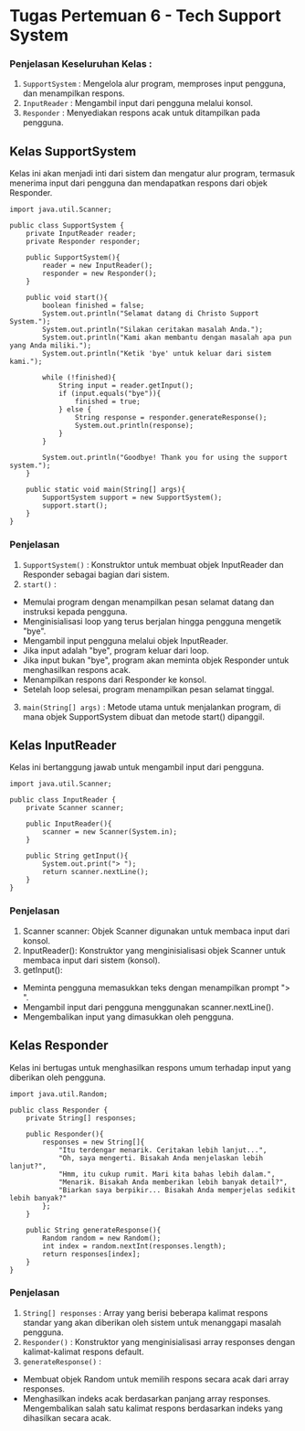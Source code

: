 # Tugas Pertemuan 6 - Tech Support System

### Penjelasan Keseluruhan Kelas :
1. `SupportSystem` : Mengelola alur program, memproses input pengguna, dan menampilkan respons.
2. `InputReader` : Mengambil input dari pengguna melalui konsol.
3. `Responder` : Menyediakan respons acak untuk ditampilkan pada pengguna.

## Kelas SupportSystem
Kelas ini akan menjadi inti dari sistem dan mengatur alur program, termasuk menerima input dari pengguna dan mendapatkan respons dari objek Responder.
```
import java.util.Scanner;

public class SupportSystem {
    private InputReader reader;
    private Responder responder;
    
    public SupportSystem(){
        reader = new InputReader();
        responder = new Responder();
    }

    public void start(){
        boolean finished = false;
        System.out.println("Selamat datang di Christo Support System.");
        System.out.println("Silakan ceritakan masalah Anda.");
        System.out.println("Kami akan membantu dengan masalah apa pun yang Anda miliki.");
        System.out.println("Ketik 'bye' untuk keluar dari sistem kami.");

        while (!finished){
            String input = reader.getInput();
            if (input.equals("bye")){
                finished = true;
            } else {
                String response = responder.generateResponse();
                System.out.println(response);
            }
        }

        System.out.println("Goodbye! Thank you for using the support system.");
    }

    public static void main(String[] args){
        SupportSystem support = new SupportSystem();
        support.start();
    }
}
```

### Penjelasan
1. `SupportSystem()` : Konstruktor untuk membuat objek InputReader dan Responder sebagai bagian dari sistem.
2. `start()` :
- Memulai program dengan menampilkan pesan selamat datang dan instruksi kepada pengguna.
- Menginisialisasi loop yang terus berjalan hingga pengguna mengetik "bye".
- Mengambil input pengguna melalui objek InputReader.
- Jika input adalah "bye", program keluar dari loop.
- Jika input bukan "bye", program akan meminta objek Responder untuk menghasilkan respons acak.
- Menampilkan respons dari Responder ke konsol.
- Setelah loop selesai, program menampilkan pesan selamat tinggal.
3. `main(String[] args)` : Metode utama untuk menjalankan program, di mana objek SupportSystem dibuat dan metode start() dipanggil.

## Kelas InputReader
Kelas ini bertanggung jawab untuk mengambil input dari pengguna.
```
import java.util.Scanner;

public class InputReader {
    private Scanner scanner;

    public InputReader(){
        scanner = new Scanner(System.in);
    }

    public String getInput(){
        System.out.print("> ");
        return scanner.nextLine();
    }
}
```
### Penjelasan 
1. Scanner scanner: Objek Scanner digunakan untuk membaca input dari konsol.
2. InputReader(): Konstruktor yang menginisialisasi objek Scanner untuk membaca input dari sistem (konsol).
3. getInput():
- Meminta pengguna memasukkan teks dengan menampilkan prompt "> ".
- Mengambil input dari pengguna menggunakan scanner.nextLine().
- Mengembalikan input yang dimasukkan oleh pengguna.

## Kelas Responder
Kelas ini bertugas untuk menghasilkan respons umum terhadap input yang diberikan oleh pengguna.
```
import java.util.Random;

public class Responder {
    private String[] responses;

    public Responder(){
        responses = new String[]{
            "Itu terdengar menarik. Ceritakan lebih lanjut...",
            "Oh, saya mengerti. Bisakah Anda menjelaskan lebih lanjut?",
            "Hmm, itu cukup rumit. Mari kita bahas lebih dalam.",
            "Menarik. Bisakah Anda memberikan lebih banyak detail?",
            "Biarkan saya berpikir... Bisakah Anda memperjelas sedikit lebih banyak?"
        };
    }

    public String generateResponse(){
        Random random = new Random();
        int index = random.nextInt(responses.length);
        return responses[index];
    }
}
```
### Penjelasan
1. `String[] responses` : Array yang berisi beberapa kalimat respons standar yang akan diberikan oleh sistem untuk menanggapi masalah pengguna.
2. `Responder()` : Konstruktor yang menginisialisasi array responses dengan kalimat-kalimat respons default.
3. `generateResponse()` :
- Membuat objek Random untuk memilih respons secara acak dari array responses.
- Menghasilkan indeks acak berdasarkan panjang array responses.
Mengembalikan salah satu kalimat respons berdasarkan indeks yang dihasilkan secara acak.
